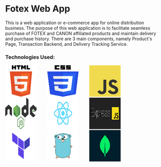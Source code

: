 # Fotex Web App

This is a web application or e-commerce app for online distribution business. The purpose of this web application is to facilitate seamless purchase of FOTEX and CANON affiliated products and maintain delivery and purchase history. There are 3 main components, namely Product's Page, Transaction Backend, and Delivery Tracking Service.

### Technologies Used:

<img src="images/html.png" alt="HTML Logo" style="margin-right: 30px; width: 100px; height: 100px;"> <img src="images/css.png" alt="CSS Logo" style="margin-right: 30px; width: 100px; height: 100px;"> <img src="images/js.png" alt="JavaScript Logo" style="margin-right: 30px; width: 100px; height: 100px;"> <img src="images/nodejs.png" alt="Node.js Logo" style="margin-right: 30px; width: 100px; height: 100px;"> <img src="images/reactjs.png" alt="ReactJS Logo" style="margin-right: 30px; width: 100px; height: 100px;"> <img src="images/ejs.png" alt="ExpressJS Logo" style="margin-right: 30px;width: 100px; height: 100px;"> <img src="images/terraform.png" alt="Terraform Logo" style="margin-right: 30px; width: 100px; height: 100px;"> <img src="images/go.png" alt="Go Logo" style="margin-right: 30px; width: 100px; height: 100px;"> <img src="images/mongodb.png" alt="MongoDB Logo" style="margin-right: 30px; width: 100px; height: 100px;">
